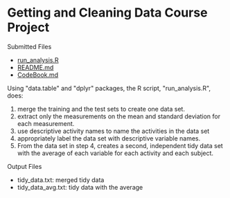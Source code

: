 # Getting and Cleaning Data Course Project

Submitted Files

- [run_analysis.R](https://github.com/piperid/data-cleaning/blob/master/run_analysis.R)
- [README.md](https://github.com/piperid/data-cleaning/blob/master/README.md)
- [CodeBook.md](https://github.com/piperid/data-cleaning/blob/master/CodeBook.md)

Using "data.table" and "dplyr" packages, the R script, "run_analysis.R", does:

1. merge the training and the test sets to create one data set.
2. extract only the measurements on the mean and standard deviation for each measurement.
3. use descriptive activity names to name the activities in the data set
4. appropriately label the data set with descriptive variable names.
5. From the data set in step 4, creates a second, independent tidy data set with the average of each variable for each activity and each subject.

Output Files
- tidy_data.txt: merged tidy data
- tidy_data_avg.txt: tidy data with the average

